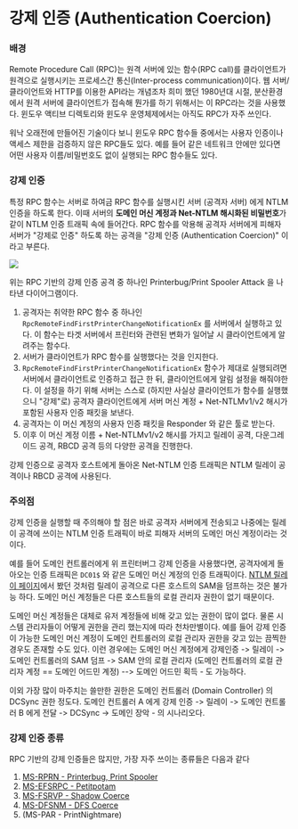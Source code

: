 # 강제 인증 (Authentication Coercion)

### 배경&#x20;

Remote Procedure Call (RPC)는 원격 서버에 있는 함수(RPC call)를 클라이언트가 원격으로 실행시키는 프로세스간 통신(Inter-process communication)이다. 웹 서버/클라이언트와 HTTP를 이용한 API라는 개념조차 희미 했던 1980년대 시절, 분산환경에서 원격 서버에 클라이언트가 접속해 뭔가를 하기 위해서는 이 RPC라는 것을 사용했다. 윈도우 액티브 디렉토리와 윈도우 운영체제에서는 아직도 RPC가 자주 쓰인다. &#x20;

워낙 오래전에 만들어진 기술이다 보니 윈도우 RPC 함수들 중에서는 사용자 인증이나 액세스 제한을 검증하지 않은 RPC들도 있다. 예를 들어 같은 네트워크 안에만 있다면 어떤 사용자 이름/비밀번호도 없이 실행되는 RPC 함수들도 있다.

### 강제 인증 &#x20;

특정 RPC 함수는 서버로 하여금 RPC 함수를 실행시킨 서버 (공격자 서버) 에게 NTLM 인증을 하도록 한다. 이때 서버의 **도메인 머신 계정과 Net-NTLM 해시화된 비밀번호**가 같이 NTLM 인증 트래픽 속에 들어간다. RPC 함수를 악용해 공격자 서버에게 피해자 서버가 "강제로 인증" 하도록 하는 공격을 "강제 인증 (Authentication Coercion)" 이라고 부른다. &#x20;

![](../../.gitbook/assets/print-spooler-rpc.drawio\(2\).png)

위는 RPC 기반의 강제 인증 공격 중 하나인 Printerbug/Print Spooler Attack 을 나타낸 다이어그램이다.&#x20;

1. 공격자는 취약한 RPC 함수 중 하나인 `RpcRemoteFindFirstPrinterChangeNotificationEx` 를 서버에서 실행하고 있다. 이 함수는 타겟 서버에서 프린터와 관련된 변화가 일어날 시 클라이언트에게 알려주는 함수다.&#x20;
2. 서버가 클라이언트가 RPC 함수를 실행했다는 것을 인지한다.&#x20;
3. `RpcRemoteFindFirstPrinterChangeNotificationEx`  함수가 제대로 실행되려면 서버에서 클라이언트로 인증하고 접근 한 뒤, 클라이언트에게 알림 설정을 해줘야한다. 이 설정을 하기 위해 서버는 스스로 (하지만 사실상 클라이언트가 함수를 실행했으니 "강제"로) 공격자 클라이언트에게 서버 머신 계정 + Net-NTLMv1/v2 해시가 포함된 사용자 인증 패킷을 보낸다.&#x20;
4. 공격자는 이 머신 계정의 사용자 인증 패킷을 Responder 와 같은 툴로 받는다.&#x20;
5. 이후 이 머신 계정 이름 + Net-NTLMv1/v2 해시를  가지고 릴레이 공격, 다운그레이드 공격, RBCD 공격 등의 다양한 공격을 진행한다.&#x20;

강제 인증으로 공격자 호스트에게 돌아온 Net-NTLM 인증 트래픽은 NTLM 릴레이 공격이나 RBCD 공격에 사용된다.&#x20;

### 주의점&#x20;

강제 인증을 실행할 때 주의해야 할 점은 바로 공격자 서버에게 전송되고 나중에는 릴레이 공격에 쓰이는 NTLM 인증 트래픽이 바로 피해자 서버의 도메인 머신 계정이라는 것이다.&#x20;

예를 들어 도메인 컨트롤러에게 위 프린터버그 강제 인증을 사용했다면, 공격자에게 돌아오는 인증 트래픽은 `DC01$` 와 같은 도메인 머신 계정의 인증 트래픽이다. [NTLM 릴레이 페이지](../ntlm-relay/)에서 봤던 것처럼 릴레이 공격으로 다른 호스트의 SAM을 덤프하는 것은 불가능 하다. 도메인 머신 계정들은 다른 호스트들의 로컬 관리자 권한이 없기 때문이다.&#x20;

도메인 머신 계정들은 대체로 유저 계정들에 비해 갖고 있는 권한이 많이 없다. 물론 시스템 관리자들이 어떻게 권한을 관리 했는지에 따라 천차만별이다. 예를 들어 강제 인증이 가능한 도메인 머신 계정이 도메인 컨트롤러의 로컬 관리자 권한을 갖고 있는 끔찍한  경우도 존재할 수도 있다. 이런 경우에는 도메인 머신 계정에게 강제인증 -> 릴레이 -> 도메인 컨트롤러의 SAM 덤프 -> SAM 안의 로컬 관리자 (도메인 컨트롤러의 로컬 관리자 계정 == 도메인 어드민 계정) --> 도메인 어드민 획득 - 도 가능하다.&#x20;

이외 가장 많이 마주치는 쓸만한 권한은 도메인 컨트롤러 (Domain Controller) 의 DCSync 권한 정도다. 도메인 컨트롤러 A 에게 강제 인증 -> 릴레이 -> 도메인 컨트롤러 B 에게 전달 -> DCSync -> 도메인 장악 - 의 시나리오다. &#x20;



### 강제 인증 종류&#x20;

RPC 기반의 강제 인증들은 많지만, 가장 자주 쓰이는 종류들은 다음과 같다

1. [MS-RPRN - Printerbug, Print Spooler ](ms-rprn.md)
2. [MS-EFSRPC - Petitpotam ](ms-efsrpc.md)
3. [MS-FSRVP - Shadow Coerce ](ms-fsrvp.md)
4. [MS-DFSNM - DFS Coerce](ms-dfsnm.md)&#x20;
5. (MS-PAR - PrintNightmare)&#x20;

